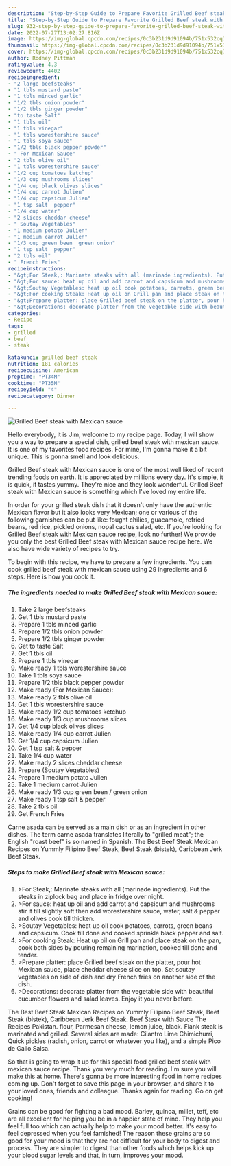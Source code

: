 ```yaml
---
description: "Step-by-Step Guide to Prepare Favorite Grilled Beef steak with Mexican sauce"
title: "Step-by-Step Guide to Prepare Favorite Grilled Beef steak with Mexican sauce"
slug: 932-step-by-step-guide-to-prepare-favorite-grilled-beef-steak-with-mexican-sauce
date: 2022-07-27T13:02:27.816Z
image: https://img-global.cpcdn.com/recipes/0c3b231d9d91094b/751x532cq70/grilled-beef-steak-with-mexican-sauce-recipe-main-photo.jpg
thumbnail: https://img-global.cpcdn.com/recipes/0c3b231d9d91094b/751x532cq70/grilled-beef-steak-with-mexican-sauce-recipe-main-photo.jpg
cover: https://img-global.cpcdn.com/recipes/0c3b231d9d91094b/751x532cq70/grilled-beef-steak-with-mexican-sauce-recipe-main-photo.jpg
author: Rodney Pittman
ratingvalue: 4.3
reviewcount: 4402
recipeingredient:
- "2 large beefsteaks"
- "1 tbls mustard paste"
- "1 tbls minced garlic"
- "1/2 tbls onion powder"
- "1/2 tbls ginger powder"
- "to taste Salt"
- "1 tbls oil"
- "1 tbls vinegar"
- "1 tbls worestershire sauce"
- "1 tbls soya sauce"
- "1/2 tbls black pepper powder"
- " For Mexican Sauce"
- "2 tbls olive oil"
- "1 tbls worestershire sauce"
- "1/2 cup tomatoes ketchup"
- "1/3 cup mushrooms slices"
- "1/4 cup black olives slices"
- "1/4 cup carrot Julien"
- "1/4 cup capsicum Julien"
- "1 tsp salt  pepper"
- "1/4 cup water"
- "2 slices cheddar cheese"
- " Soutay Vegetables"
- "1 medium potato Julien"
- "1 medium carrot Julien"
- "1/3 cup green been  green onion"
- "1 tsp salt  pepper"
- "2 tbls oil"
- " French Fries"
recipeinstructions:
- "&gt;For Steak,: Marinate steaks with all (marinade ingredients). Put the steaks in ziplock bag and place in fridge over night."
- "&gt;For sauce: heat up oil and add carrot and capsicum and mushrooms stir it till slightly soft then add worestershire sauce, water, salt &amp; pepper and olives cook till thicken."
- "&gt;Soutay Vegetables: heat up oil cook potatoes, carrots, green beans and capsicum. Cook till done and cooked sprinkle black pepper and salt."
- "&gt;For cooking Steak: Heat up oil on Grill pan and place steak on the pan, cook both sides by pouring remaining marination, cooked till done and tender."
- "&gt;Prepare platter: place Grilled beef steak on the platter, pour hot Mexican sauce, place cheddar cheese slice on top. Set soutay vegetables on side of dish and dry French fries on another side of the dish."
- "&gt;Decorations: decorate platter from the vegetable side with beautiful cucumber flowers and salad leaves. Enjoy it you never before."
categories:
- Recipe
tags:
- grilled
- beef
- steak

katakunci: grilled beef steak 
nutrition: 181 calories
recipecuisine: American
preptime: "PT34M"
cooktime: "PT35M"
recipeyield: "4"
recipecategory: Dinner

---
```



![Grilled Beef steak with Mexican sauce](https://img-global.cpcdn.com/recipes/0c3b231d9d91094b/751x532cq70/grilled-beef-steak-with-mexican-sauce-recipe-main-photo.jpg)

Hello everybody, it is Jim, welcome to my recipe page. Today, I will show you a way to prepare a special dish, grilled beef steak with mexican sauce. It is one of my favorites food recipes. For mine, I'm gonna make it a bit unique. This is gonna smell and look delicious.

Grilled Beef steak with Mexican sauce is one of the most well liked of recent trending foods on earth. It is appreciated by millions every day. It's simple, it is quick, it tastes yummy. They're nice and they look wonderful. Grilled Beef steak with Mexican sauce is something which I've loved my entire life.

In order for your grilled steak dish that it doesn&#39;t only have the authentic Mexican flavor but it also looks very Mexican; one or various of the following garnishes can be put like: fought chilies, guacamole, refried beans, red rice, pickled onions, nopal cactus salad, etc. If you&#39;re looking for Grilled Beef steak with Mexican sauce recipe, look no further! We provide you only the best Grilled Beef steak with Mexican sauce recipe here. We also have wide variety of recipes to try.


To begin with this recipe, we have to prepare a few ingredients. You can cook grilled beef steak with mexican sauce using 29 ingredients and 6 steps. Here is how you cook it.

<!--inarticleads1-->

##### The ingredients needed to make Grilled Beef steak with Mexican sauce:

1. Take 2 large beefsteaks
1. Get 1 tbls mustard paste
1. Prepare 1 tbls minced garlic
1. Prepare 1/2 tbls onion powder
1. Prepare 1/2 tbls ginger powder
1. Get to taste Salt
1. Get 1 tbls oil
1. Prepare 1 tbls vinegar
1. Make ready 1 tbls worestershire sauce
1. Take 1 tbls soya sauce
1. Prepare 1/2 tbls black pepper powder
1. Make ready  (For Mexican Sauce):
1. Make ready 2 tbls olive oil
1. Get 1 tbls worestershire sauce
1. Make ready 1/2 cup tomatoes ketchup
1. Make ready 1/3 cup mushrooms slices
1. Get 1/4 cup black olives slices
1. Make ready 1/4 cup carrot Julien
1. Get 1/4 cup capsicum Julien
1. Get 1 tsp salt &amp; pepper
1. Take 1/4 cup water
1. Make ready 2 slices cheddar cheese
1. Prepare  (Soutay Vegetables)
1. Prepare 1 medium potato Julien
1. Take 1 medium carrot Julien
1. Make ready 1/3 cup green been / green onion
1. Make ready 1 tsp salt &amp; pepper
1. Take 2 tbls oil
1. Get  French Fries


Carne asada can be served as a main dish or as an ingredient in other dishes. The term carne asada translates literally to &#34;grilled meat&#34;; the English &#34;roast beef&#34; is so named in Spanish. The Best Beef Steak Mexican Recipes on Yummly Filipino Beef Steak, Beef Steak (bistek), Caribbean Jerk Beef Steak. 

<!--inarticleads2-->

##### Steps to make Grilled Beef steak with Mexican sauce:

1. &gt;For Steak,: Marinate steaks with all (marinade ingredients). Put the steaks in ziplock bag and place in fridge over night.
1. &gt;For sauce: heat up oil and add carrot and capsicum and mushrooms stir it till slightly soft then add worestershire sauce, water, salt &amp; pepper and olives cook till thicken.
1. &gt;Soutay Vegetables: heat up oil cook potatoes, carrots, green beans and capsicum. Cook till done and cooked sprinkle black pepper and salt.
1. &gt;For cooking Steak: Heat up oil on Grill pan and place steak on the pan, cook both sides by pouring remaining marination, cooked till done and tender.
1. &gt;Prepare platter: place Grilled beef steak on the platter, pour hot Mexican sauce, place cheddar cheese slice on top. Set soutay vegetables on side of dish and dry French fries on another side of the dish.
1. &gt;Decorations: decorate platter from the vegetable side with beautiful cucumber flowers and salad leaves. Enjoy it you never before.


The Best Beef Steak Mexican Recipes on Yummly Filipino Beef Steak, Beef Steak (bistek), Caribbean Jerk Beef Steak. Beef Steak with Sauce The Recipes Pakistan. flour, Parmesan cheese, lemon juice, black. Flank steak is marinated and grilled. Several sides are made: Cilantro Lime Chimichurri, Quick pickles (radish, onion, carrot or whatever you like), and a simple Pico de Gallo Salsa. 

So that is going to wrap it up for this special food grilled beef steak with mexican sauce recipe. Thank you very much for reading. I'm sure you will make this at home. There's gonna be more interesting food in home recipes coming up. Don't forget to save this page in your browser, and share it to your loved ones, friends and colleague. Thanks again for reading. Go on get cooking!

Grains can be good for fighting a bad mood. Barley, quinoa, millet, teff, etc are all excellent for helping you be in a happier state of mind. They help you feel full too which can actually help to make your mood better. It's easy to feel depressed when you feel famished! The reason these grains are so good for your mood is that they are not difficult for your body to digest and process. They are simpler to digest than other foods which helps kick up your blood sugar levels and that, in turn, improves your mood.

